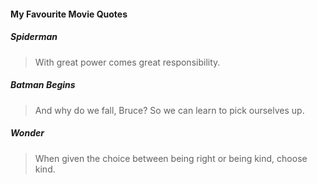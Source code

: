 #### My Favourite Movie Quotes

##### Spiderman
> With great power comes great responsibility.

##### Batman Begins
> And why do we fall, Bruce? So we can learn to pick ourselves up.

##### Wonder
> When given the choice between being right or being kind, choose kind.
